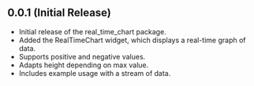 ## 0.0.1 (Initial Release)

- Initial release of the real_time_chart package.
- Added the RealTimeChart widget, which displays a real-time graph of data.
- Supports positive and negative values.
- Adapts height depending on max value.
- Includes example usage with a stream of data.


